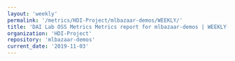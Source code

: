 ```yaml
---
layout: 'weekly'
permalink: '/metrics/HDI-Project/mlbazaar-demos/WEEKLY/'
title: 'DAI Lab OSS Metrics Metrics report for mlbazaar-demos | WEEKLY-REPORT-2019-11-03'
organization: 'HDI-Project'
repository: 'mlbazaar-demos'
current_date: '2019-11-03'
---
```

